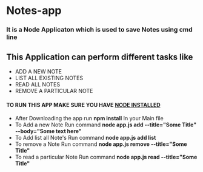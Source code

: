 # Notes-app
<h3>It is a Node Applicaton which is used to save Notes using cmd line</h3>
<h2>This Application can perform different tasks like</h2>
<ul>
  <li>ADD A NEW NOTE</LI>
  <LI>LIST ALL EXISTING NOTES</LI>
  <LI>READ ALL NOTES</LI>
  <LI>REMOVE A PARTICULAR NOTE</LI>
</ul>

<h4>TO RUN THIS APP MAKE SURE YOU HAVE <U>NODE INSTALLED</U></h4>
<ul>
<li>After Downloading the app run <strong>npm install</strong> In your Main file </li>
<li>To Add a new Note Run command <strong> node app.js add --title="Some Title" --body="Some text here" </strong></li>
<li>To Add list all Note's Run command <strong> node app.js add list </strong></li>
<li>To remove a Note Run command <strong> node app.js remove --title="Some Title" </strong> </li>
<li>To read a particular Note Run command <strong> node app.js read --title="Some Title" </strong></li>
